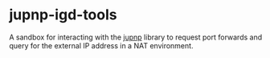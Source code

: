 # jupnp-igd-tools

A sandbox for interacting with the [jupnp](https://github.com/jupnp/jupnp) library to request port forwards and query for the external IP address in a NAT environment.

